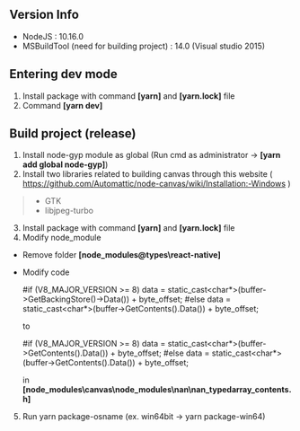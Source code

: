 ## Version Info 

* NodeJS : 10.16.0
* MSBuildTool (need for building project) : 14.0 (Visual studio 2015)

## Entering dev mode 

1. Install package with command **[yarn]** and **[yarn.lock]** file
2. Command **[yarn dev]**

## Build project (release)

1. Install node-gyp module as global (Run cmd as administrator -> **[yarn add global node-gyp]**)
2. Install two libraries related to building canvas through this website ( https://github.com/Automattic/node-canvas/wiki/Installation:-Windows )
  >* GTK 
  >* libjpeg-turbo
3. Install package with command **[yarn]** and **[yarn.lock]** file
4. Modify node_module 
  * Remove folder **[node_modules\@types\react-native]**
  * Modify code 
  

	#if (V8_MAJOR_VERSION >= 8)
	data = static_cast<char*>(buffer->GetBackingStore()->Data()) + byte_offset;
	#else
	data = static_cast<char*>(buffer->GetContents().Data()) + byte_offset;
      
      to
      
  
	#if (V8_MAJOR_VERSION >= 8)
	data = static_cast<char*>(buffer->GetContents().Data()) + byte_offset;
	#else
	data = static_cast<char*>(buffer->GetContents().Data()) + byte_offset;
  
    in **[node_modules\canvas\node_modules\nan\nan_typedarray_contents.h]** 
5. Run yarn package-osname (ex. win64bit -> yarn package-win64)
